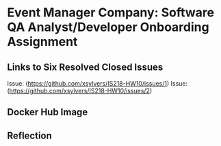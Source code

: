 # Event Manager Company: Software QA Analyst/Developer Onboarding Assignment

## Links to Six Resolved Closed Issues
Issue: (https://github.com/xsylvers/IS218-HW10/issues/1)
Issue: (https://github.com/xsylvers/IS218-HW10/issues/2)

## Docker Hub Image 

## Reflection



